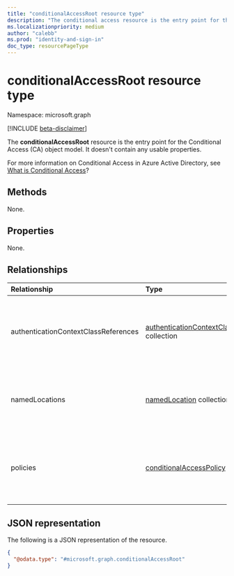 ```yaml
---
title: "conditionalAccessRoot resource type"
description: "The conditional access resource is the entry point for the Conditional Access (CA) object model. It doesn't contain any usable properties."
ms.localizationpriority: medium
author: "calebb"
ms.prod: "identity-and-sign-in"
doc_type: resourcePageType
---
```


# conditionalAccessRoot resource type

Namespace: microsoft.graph

[!INCLUDE [beta-disclaimer](../../includes/beta-disclaimer.md)]

The **conditionalAccessRoot** resource is the entry point for the Conditional Access (CA) object model. It doesn't contain any usable properties.

For more information on Conditional Access in Azure Active Directory, see [What is Conditional Access](/azure/active-directory/conditional-access/overview)?

## Methods

None.

## Properties

None.

## Relationships

| Relationship | Type	|Description|
|:---------------|:--------|:----------|
|authenticationContextClassReferences|[authenticationContextClassReference](authenticationcontextclassreference.md) collection|Read-only. Nullable. Returns a collection of the specified authentication context class references.|
|namedLocations|[namedLocation](namedlocation.md) collection| Read-only. Nullable. Returns a collection of the specified named locations.|
|policies|[conditionalAccessPolicy](conditionalaccesspolicy.md) collection| Read-only. Nullable. Returns a collection of the specified Conditional Access policies.|

## JSON representation

The following is a JSON representation of the resource.

<!-- {
  "blockType": "resource",
  "@odata.type": "microsoft.graph.conditionalAccessRoot"
}-->

```json
{
  "@odata.type": "#microsoft.graph.conditionalAccessRoot"
}
```

<!-- uuid: 8fcb5dbc-d5aa-4681-8e31-b001d5168d79
2015-10-25 14:57:30 UTC -->
<!--
{
  "type": "#page.annotation",
  "description": "conditional access resource",
  "keywords": "",
  "section": "documentation",
  "tocPath": "",
  "suppressions": []
}
-->